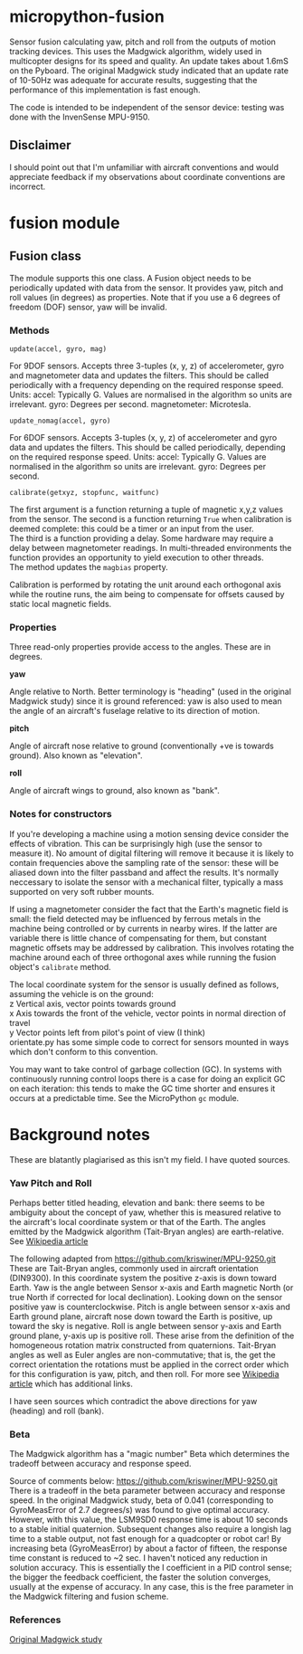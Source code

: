 # micropython-fusion

Sensor fusion calculating yaw, pitch and roll from the outputs of motion tracking devices. This
uses the Madgwick algorithm, widely used in multicopter designs for its speed and quality. An
update takes about 1.6mS on the Pyboard. The original Madgwick study indicated that an update
rate of 10-50Hz was adequate for accurate results, suggesting that the performance of this
implementation is fast enough.

The code is intended to be independent of the sensor device: testing was done with the InvenSense MPU-9150.

## Disclaimer

I should point out that I'm unfamiliar with aircraft conventions and would appreciate feedback
if my observations about coordinate conventions are incorrect.

# fusion module

## Fusion class

The module supports this one class. A Fusion object needs to be periodically updated with data
from the sensor. It provides yaw, pitch and roll values (in degrees) as properties. Note that
if you use a 6 degrees of freedom (DOF) sensor, yaw will be invalid.

### Methods

```update(accel, gyro, mag)```

For 9DOF sensors. Accepts three 3-tuples (x, y, z) of accelerometer, gyro and magnetometer data
and updates the filters. This should be called periodically with a frequency depending on the
required response speed. Units:
accel: Typically G. Values are normalised in the algorithm so units are irrelevant.
gyro: Degrees per second.
magnetometer: Microtesla.

```update_nomag(accel, gyro)```

For 6DOF sensors. Accepts 3-tuples (x, y, z) of accelerometer and gyro data and
updates the filters. This should be called periodically, depending on the required response
speed. Units:
accel: Typically G. Values are normalised in the algorithm so units are irrelevant.
gyro: Degrees per second.

```calibrate(getxyz, stopfunc, waitfunc)```

The first argument is a function returning a tuple of magnetic x,y,z values from the sensor.
The second is a function returning ```True``` when calibration is deemed complete: this could
be a timer or an input from the user.  
The third is a function providing a delay. Some hardware may require a delay between magnetometer
readings. In multi-threaded environments the function provides an opportunity to yield
execution to other threads.  
The method updates the ```magbias``` property.

Calibration is performed by rotating the unit around each orthogonal axis while the routine
runs, the aim being to compensate for offsets caused by static local magnetic fields.

### Properties

Three read-only properties provide access to the angles. These are in degrees.

**yaw**

Angle relative to North. Better terminology is "heading" (used in the original Madgwick study)
since it is ground referenced: yaw is also used to mean the angle of an aircraft's fuselage
relative to its direction of motion.

**pitch**

Angle of aircraft nose relative to ground (conventionally +ve is towards ground). Also known
as "elevation".

**roll**

Angle of aircraft wings to ground, also known as "bank".

### Notes for constructors

If you're developing a machine using a motion sensing device consider the effects of vibration.
This can be surprisingly high (use the sensor to measure it). No amount of digital filtering
will remove it because it is likely to contain frequencies above the sampling rate of the sensor:
these will be aliased down into the filter passband and affect the results. It's normally
neccessary to isolate the sensor with a mechanical filter, typically a mass supported on very
soft rubber mounts.

If using a magnetometer consider the fact that the Earth's magnetic field is small: the field
detected may be influenced by ferrous metals in the machine being controlled or by currents in
nearby wires. If the latter are variable there is little chance of compensating for them, but
constant magnetic offsets may be addressed by calibration. This involves rotating the machine
around each of three orthogonal axes while running the fusion object's ```calibrate``` method.

The local coordinate system for the sensor is usually defined as follows, assuming the vehicle
is on the ground:  
z Vertical axis, vector points towards ground  
x Axis towards the front of the vehicle, vector points in normal direction of travel  
y Vector points left from pilot's point of view (I think)  
orientate.py has some simple code to correct for sensors mounted in ways which don't conform to
this convention.

You may want to take control of garbage collection (GC). In systems with continuously running
control loops there is a case for doing an explicit GC on each iteration: this tends to make the
GC time shorter and ensures it occurs at a predictable time. See the MicroPython ```gc``` module.

# Background notes

These are blatantly plagiarised as this isn't my field. I have quoted sources.

### Yaw Pitch and Roll

Perhaps better titled heading, elevation and bank: there seems to be ambiguity about the concept
of yaw, whether this is measured relative to the aircraft's local coordinate system or that of
the Earth. The angles emitted by the Madgwick algorithm (Tait-Bryan angles) are earth-relative.  
See [Wikipedia article](http://en.wikipedia.org/wiki/Euler_angles#Tait.E2.80.93Bryan_angles)

The following adapted from https://github.com/kriswiner/MPU-9250.git  
These are Tait-Bryan angles, commonly used in aircraft orientation (DIN9300). In this coordinate
system the positive z-axis is down toward Earth. 
Yaw is the angle between Sensor x-axis and Earth magnetic North (or true North if corrected for
local declination). Looking down on the sensor positive yaw is counterclockwise.
Pitch is angle between sensor x-axis and Earth ground plane, aircraft nose down toward the Earth
is positive, up toward the sky is negative.
Roll is angle between sensor y-axis and Earth ground plane, y-axis up is positive roll.
These arise from the definition of the homogeneous rotation matrix constructed from quaternions.
Tait-Bryan angles as well as Euler angles are non-commutative; that is, the get the correct orientation
the rotations must be applied in the correct order which for this configuration is yaw, pitch,
and then roll. For more see [Wikipedia article](http://en.wikipedia.org/wiki/Conversion_between_quaternions_and_Euler_angles)
which has additional links.

I have seen sources which contradict the above directions for yaw (heading) and roll (bank).

### Beta

The Madgwick algorithm has a "magic number" Beta which determines the tradeoff between accuracy
and response speed.

Source of comments below: https://github.com/kriswiner/MPU-9250.git  
There is a tradeoff in the beta parameter between accuracy and response speed.
In the original Madgwick study, beta of 0.041 (corresponding to GyroMeasError of 2.7 degrees/s)
was found to give optimal accuracy. However, with this value, the LSM9SD0 response time is about
10 seconds to a stable initial quaternion. Subsequent changes also require a longish lag time to
a stable output, not fast enough for a quadcopter or robot car! By increasing beta (GyroMeasError)
by about a factor of fifteen, the response time constant is reduced to ~2 sec.
I haven't noticed any reduction in solution accuracy. This is essentially the I coefficient in a PID control sense; 
the bigger the feedback coefficient, the faster the solution converges, usually at the expense of accuracy. 
In any case, this is the free parameter in the Madgwick filtering and fusion scheme.

### References

[Original Madgwick study](http://sharenet-wii-motion-trac.googlecode.com/files/An_efficient_orientation_filter_for_inertial_and_inertialmagnetic_sensor_arrays.pdf)